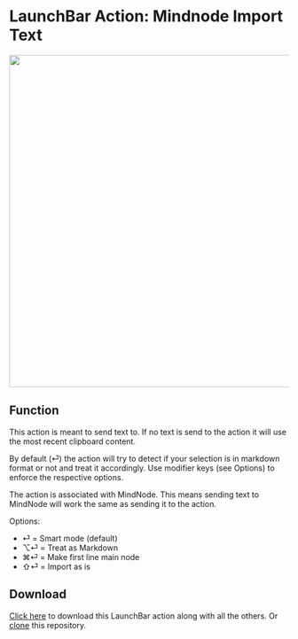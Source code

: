 # LaunchBar Action: Mindnode Import Text

<img src="mindnodeImport.gif" width="600"/>

## Function
This action is meant to send text to. If no text is send to the action it will use the most recent clipboard content. 

By default (⏎) the action will try to detect if your selection is in markdown format or not and treat it accordingly. Use modifier keys (see Options) to enforce the respective options. 

The action is associated with MindNode. This means sending text to MindNode will work the same as sending it to the action.

Options:

- ⏎ = Smart mode (default)
- ⌥⏎ = Treat as Markdown
- ⌘⏎ = Make first line main node
- ⇧⏎ = Import as is


## Download
[Click here](https://github.com/Ptujec/LaunchBar/archive/refs/heads/master.zip) to download this LaunchBar action along with all the others. Or [clone](https://docs.github.com/en/repositories/creating-and-managing-repositories/cloning-a-repository) this repository.   
